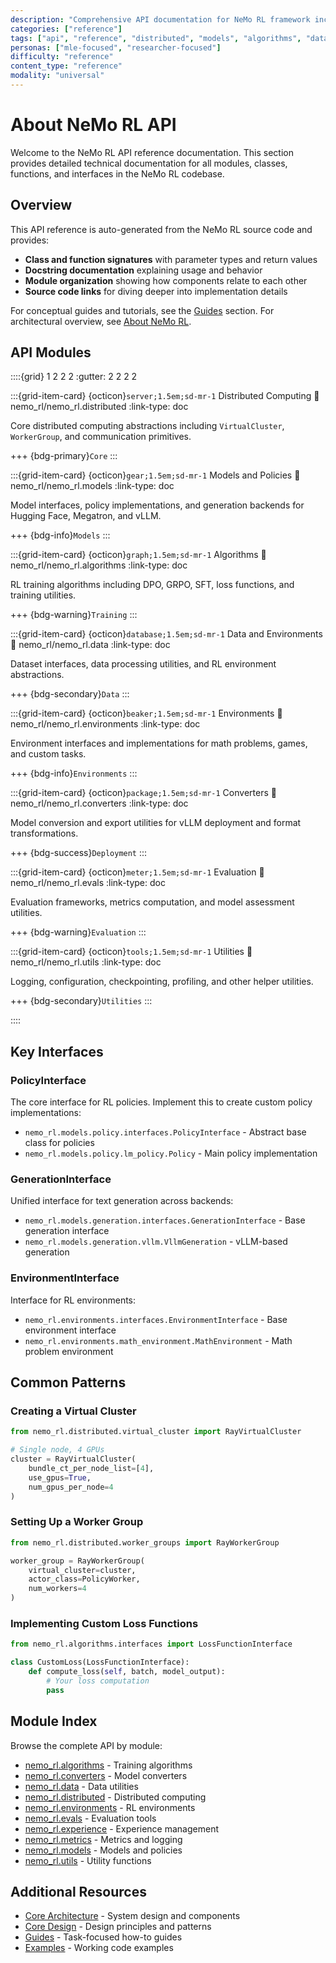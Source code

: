 ```yaml
---
description: "Comprehensive API documentation for NeMo RL framework including distributed computing, models, algorithms, and data interfaces"
categories: ["reference"]
tags: ["api", "reference", "distributed", "models", "algorithms", "data-interfaces", "python-api"]
personas: ["mle-focused", "researcher-focused"]
difficulty: "reference"
content_type: "reference"
modality: "universal"
---
```


# About NeMo RL API

Welcome to the NeMo RL API reference documentation. This section provides detailed technical documentation for all modules, classes, functions, and interfaces in the NeMo RL codebase.

## Overview

This API reference is auto-generated from the NeMo RL source code and provides:

- **Class and function signatures** with parameter types and return values
- **Docstring documentation** explaining usage and behavior
- **Module organization** showing how components relate to each other
- **Source code links** for diving deeper into implementation details

For conceptual guides and tutorials, see the [Guides](../guides/index) section. For architectural overview, see [About NeMo RL](../about/index).

## API Modules

::::{grid} 1 2 2 2
:gutter: 2 2 2 2

:::{grid-item-card} {octicon}`server;1.5em;sd-mr-1` Distributed Computing
:link: nemo_rl/nemo_rl.distributed
:link-type: doc

Core distributed computing abstractions including `VirtualCluster`, `WorkerGroup`, and communication primitives.

+++
{bdg-primary}`Core`
:::

:::{grid-item-card} {octicon}`gear;1.5em;sd-mr-1` Models and Policies
:link: nemo_rl/nemo_rl.models
:link-type: doc

Model interfaces, policy implementations, and generation backends for Hugging Face, Megatron, and vLLM.

+++
{bdg-info}`Models`
:::

:::{grid-item-card} {octicon}`graph;1.5em;sd-mr-1` Algorithms
:link: nemo_rl/nemo_rl.algorithms
:link-type: doc

RL training algorithms including DPO, GRPO, SFT, loss functions, and training utilities.

+++
{bdg-warning}`Training`
:::

:::{grid-item-card} {octicon}`database;1.5em;sd-mr-1` Data and Environments
:link: nemo_rl/nemo_rl.data
:link-type: doc

Dataset interfaces, data processing utilities, and RL environment abstractions.

+++
{bdg-secondary}`Data`
:::

:::{grid-item-card} {octicon}`beaker;1.5em;sd-mr-1` Environments
:link: nemo_rl/nemo_rl.environments
:link-type: doc

Environment interfaces and implementations for math problems, games, and custom tasks.

+++
{bdg-info}`Environments`
:::

:::{grid-item-card} {octicon}`package;1.5em;sd-mr-1` Converters
:link: nemo_rl/nemo_rl.converters
:link-type: doc

Model conversion and export utilities for vLLM deployment and format transformations.

+++
{bdg-success}`Deployment`
:::

:::{grid-item-card} {octicon}`meter;1.5em;sd-mr-1` Evaluation
:link: nemo_rl/nemo_rl.evals
:link-type: doc

Evaluation frameworks, metrics computation, and model assessment utilities.

+++
{bdg-warning}`Evaluation`
:::

:::{grid-item-card} {octicon}`tools;1.5em;sd-mr-1` Utilities
:link: nemo_rl/nemo_rl.utils
:link-type: doc

Logging, configuration, checkpointing, profiling, and other helper utilities.

+++
{bdg-secondary}`Utilities`
:::

::::

## Key Interfaces

### PolicyInterface

The core interface for RL policies. Implement this to create custom policy implementations:

- `nemo_rl.models.policy.interfaces.PolicyInterface` - Abstract base class for policies
- `nemo_rl.models.policy.lm_policy.Policy` - Main policy implementation

### GenerationInterface

Unified interface for text generation across backends:

- `nemo_rl.models.generation.interfaces.GenerationInterface` - Base generation interface
- `nemo_rl.models.generation.vllm.VllmGeneration` - vLLM-based generation

### EnvironmentInterface

Interface for RL environments:

- `nemo_rl.environments.interfaces.EnvironmentInterface` - Base environment interface
- `nemo_rl.environments.math_environment.MathEnvironment` - Math problem environment

## Common Patterns

### Creating a Virtual Cluster

```python
from nemo_rl.distributed.virtual_cluster import RayVirtualCluster

# Single node, 4 GPUs
cluster = RayVirtualCluster(
    bundle_ct_per_node_list=[4],
    use_gpus=True,
    num_gpus_per_node=4
)
```

### Setting Up a Worker Group

```python
from nemo_rl.distributed.worker_groups import RayWorkerGroup

worker_group = RayWorkerGroup(
    virtual_cluster=cluster,
    actor_class=PolicyWorker,
    num_workers=4
)
```

### Implementing Custom Loss Functions

```python
from nemo_rl.algorithms.interfaces import LossFunctionInterface

class CustomLoss(LossFunctionInterface):
    def compute_loss(self, batch, model_output):
        # Your loss computation
        pass
```

## Module Index

Browse the complete API by module:

- [nemo_rl.algorithms](nemo_rl/nemo_rl.algorithms) - Training algorithms
- [nemo_rl.converters](nemo_rl/nemo_rl.converters) - Model converters
- [nemo_rl.data](nemo_rl/nemo_rl.data) - Data utilities
- [nemo_rl.distributed](nemo_rl/nemo_rl.distributed) - Distributed computing
- [nemo_rl.environments](nemo_rl/nemo_rl.environments) - RL environments
- [nemo_rl.evals](nemo_rl/nemo_rl.evals) - Evaluation tools
- [nemo_rl.experience](nemo_rl/nemo_rl.experience) - Experience management
- [nemo_rl.metrics](nemo_rl/nemo_rl.metrics) - Metrics and logging
- [nemo_rl.models](nemo_rl/nemo_rl.models) - Models and policies
- [nemo_rl.utils](nemo_rl/nemo_rl.utils) - Utility functions

## Additional Resources

- [Core Architecture](../about/architecture-overview) - System design and components
- [Core Design](../core-design/index) - Design principles and patterns
- [Guides](../guides/index) - Task-focused how-to guides
- [Examples](../learning-resources/examples/index) - Working code examples
